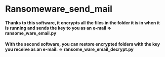 # Ransomeware_send_mail

#### Thanks to this software, it encrypts all the files in the folder it is in when it is running and sends the key to you as an e-mail => ransome_ware_email.py

#### With the second software, you can restore encrypted folders with the key you receive as an e-mail. => ransome_ware_email_decrypt.py

